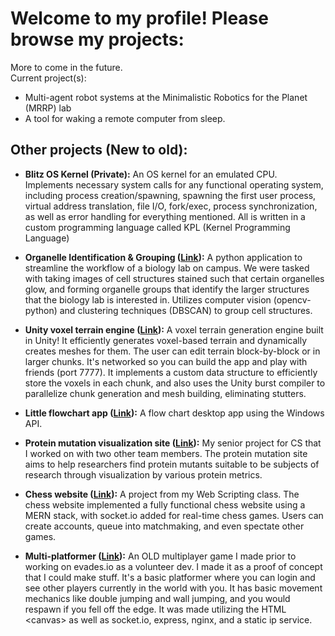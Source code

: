 # Welcome to my profile! Please browse my projects:
More to come in the future.  
Current project(s):
- Multi-agent robot systems at the Minimalistic Robotics for the Planet (MRRP) lab
- A tool for waking a remote computer from sleep.

## Other projects (New to old):

- **Blitz OS Kernel (Private):** An OS kernel for an emulated CPU. Implements necessary system calls for any functional operating system, including process creation/spawning, spawning the first user process, virtual address translation, file I/O, fork/exec, process synchronization, as well as error handling for everything mentioned. All is written in a custom programming language called KPL (Kernel Programming Language)

- **Organelle Identification & Grouping ([Link](https://github.com/Diego-Llanes/markingcellstructures)):** A python application to streamline the workflow of a biology lab on campus. We were tasked with taking images of cell structures stained such that certain organelles glow, and forming organelle groups that identify the larger structures that the biology lab is interested in. Utilizes computer vision (opencv-python) and clustering techniques (DBSCAN) to group cell structures.

- **Unity voxel terrain engine ([Link](https://github.com/Mrnibblesg/VoxelTerrainGeneration)):** A voxel terrain generation engine built in Unity! It efficiently generates voxel-based terrain and dynamically creates meshes for them. The user can edit terrain block-by-block or in larger chunks. It's networked so you can build the app and play with friends (port 7777). It implements a custom data structure to efficiently store the voxels in each chunk, and also uses the Unity burst compiler to parallelize chunk generation and mesh building, eliminating stutters.

- **Little flowchart app ([Link](https://github.com/Mrnibblesg/FlowChart)):** A flow chart desktop app using the Windows API.

- **Protein mutation visualization site ([Link](https://github.com/Jasonl2398/Protein_Mutations)):** My senior project for CS that I worked on with two other team members. The protein mutation site aims to help researchers find protein mutants suitable to be subjects of research through visualization by various protein metrics.

- **Chess website ([Link](https://github.com/Mrnibblesg/Chess-Site)):** A project from my Web Scripting class. The chess website implemented a fully functional chess website using a MERN stack, with socket.io added for real-time chess games. Users can create accounts, queue into matchmaking, and even spectate other games. 

- **Multi-platformer ([Link](https://github.com/Mrnibblesg/Multi-Platformer)):** An OLD multiplayer game I made prior to working on evades.io as a volunteer dev. I made it as a proof of concept that I could make stuff. It's a basic platformer where you can login and see other players currently in the world with you. It has basic movement mechanics like double jumping and wall jumping, and you would respawn if you fell off the edge. It was made utilizing the HTML \<canvas\> as well as socket.io, express, nginx, and a static ip service.
